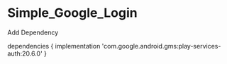# Simple_Google_Login

Add Dependency 

dependencies {
        implementation 'com.google.android.gms:play-services-auth:20.6.0'
    }
